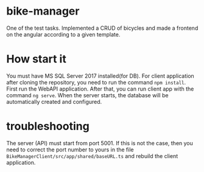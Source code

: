 # bike-manager
One of the test tasks. Implemented a CRUD of bicycles and made a frontend on the angular according to a given template.

# How start it
You must have MS SQL Server 2017 installed(for DB). For client application after cloning the repository, you need to run the command `npm install`. First run the WebAPI application. After that, you can run client app with the command `ng serve`. When the server starts, the database will be automatically created and configured. 

# troubleshooting
The server (API) must start from port 5001. If this is not the case, then you need to correct the port number to yours in the file `BikeManagerClient/src/app/shared/baseURL.ts` and rebuild the client application.

